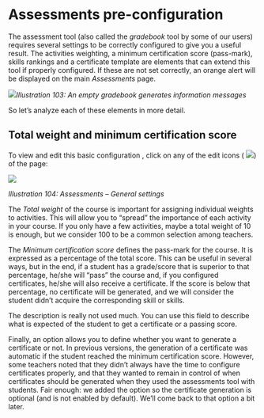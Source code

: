 # Assessments pre-configuration

The assessment tool \(also called the _gradebook_ tool by some of our users\) requires several settings to be correctly configured to give you a useful result. The activities weighting, a minimum certification score \(pass-mark\), skills rankings and a certificate template are elements that can extend this tool if properly configured. If these are not set correctly, an orange alert will be displayed on the main _Assessments_ page.

![](../../.gitbook/assets/image3%20%282%29.png)_Illustration 103: An empty gradebook generates information messages_

So let’s analyze each of these elements in more detail.

## Total weight and minimum certification score <a id="total-weight-and-minimum-certification-score"></a>

To view and edit this basic configuration , click on any of the edit icons \( ![](../../.gitbook/assets/graphics182.svg)\) of the page:

![](../../.gitbook/assets/images132%20%281%29.png)

_Illustration 104: Assessments – General settings_

The _Total weight_ of the course is important for assigning individual weights to activities. This will allow you to “spread” the importance of each activity in your course. If you only have a few activities, maybe a total weight of 10 is enough, but we consider 100 to be a common selection among teachers.

The _Minimum_ _certification score_ defines the pass-mark for the course. It is expressed as a percentage of the total score. This can be useful in several ways, but in the end, if a student has a grade/score that is superior to that percentage, he/she will “pass” the course and, if you configured certificates, he/she will also receive a certificate. If the score is below that percentage, no certificate will be generated, and we will consider the student didn’t acquire the corresponding skill or skills.

The description is really not used much. You can use this field to describe what is expected of the student to get a certificate or a passing score.

Finally, an option allows you to define whether you want to generate a certificate or not. In previous versions, the generation of a certificate was automatic if the student reached the minimum certification score. However, some teachers noted that they didn’t always have the time to configure certificates properly, and that they wanted to remain in control of when certificates should be generated when they used the assessments tool with students. Fair enough: we added the option so the certificate generation is optional \(and is not enabled by default\). We’ll come back to that option a bit later.

